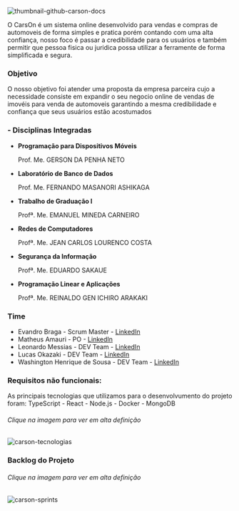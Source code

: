 ![thumbnail-github-carson-docs](https://user-images.githubusercontent.com/54003876/133915623-52bc43dd-b6dc-4d95-af48-1c29b7f92ab4.png)

O CarsOn é um sistema online desenvolvido para vendas e compras de automoveis de forma simples e pratica porém contando com uma alta confiança, nosso foco é passar a credibilidade para os usuários e também permitir que pessoa fisica ou juridica possa utilizar a ferramente de forma simplificada e segura.

### Objetivo
O nosso objetivo foi atender uma proposta da empresa parceira cujo a necessidade consiste em expandir o seu negocio online de vendas de imovéis para venda de automoveis garantindo a mesma credibilidade e confiança que seus usuários estão acostumados


### - Disciplinas Integradas

- **Programação para Dispositivos Móveis**

    Prof. Me. GERSON DA PENHA NETO

- **Laboratório de Banco de Dados**

    Prof. Me. FERNANDO MASANORI ASHIKAGA

- **Trabalho de Graduação I**

    Profª. Me. EMANUEL MINEDA CARNEIRO
 
- **Redes de Computadores**

    Profª. Me. JEAN CARLOS LOURENCO COSTA
        
- **Segurança da Informação**

    Profª. Me. EDUARDO SAKAUE
        
- **Programação Linear e Aplicações**

    Profª. Me. REINALDO GEN ICHIRO ARAKAKI
    

### Time

- Evandro Braga - Scrum Master - [LinkedIn](https://www.linkedin.com/in/evandro-rodrigues-de-melo-braga-1aa677149/)
- Matheus Amauri - PO - [LinkedIn](https://www.linkedin.com/in/matheus-campos-9b8550192)
- Leonardo Messias  - DEV Team - [LinkedIn](https://www.linkedin.com/in/leonardo-messias-89568818a/)
- Lucas Okazaki - DEV Team - [LinkedIn](https://www.linkedin.com/in/lucas-okazaki-83a1b0193/)
- Washington Henrique de Sousa - DEV Team - [LinkedIn](https://www.linkedin.com/in/justhenrique/)


### Requisitos não funcionais:
As principais tecnologias que utilizamos para o desenvolvumento do projeto foram: TypeScript - React - Node.js - Docker - MongoDB
###### *Clique na imagem para ver em alta definição*
![carson-tecnologias](https://user-images.githubusercontent.com/54003876/133913883-b2548894-17a7-4958-909e-8b110eb760d8.png)

### Backlog do Projeto
###### *Clique na imagem para ver em alta definição*
![carson-sprints](https://user-images.githubusercontent.com/54003876/133915263-0b1b4475-1711-4739-9ea0-4ed7e24ccf2f.png)
